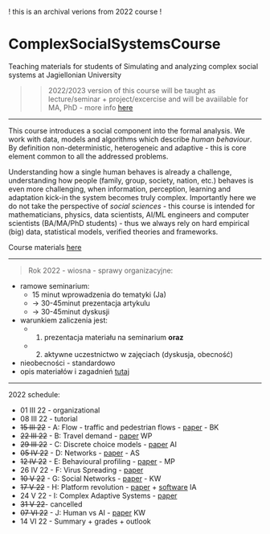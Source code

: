 ! this is an archival verions from 2022 course !

# ComplexSocialSystemsCourse
Teaching materials for students of Simulating and analyzing complex social systems at Jagiellonian University

>> 2022/2023 version of this course  will be taught as lecture/seminar + project/excercise and  will be avaiilable for MA, PhD - more info [here](https://sylabus.uj.edu.pl/en/document/c55aca9b-256f-485f-bc93-105b828fd4e8.pdf)

---

This course introduces a social component into the formal analysis. We work with data, models and algorithms which describe _human behaviour_. By definition non-deterministic, heterogeneic and adaptive - this is core element common to all the addressed problems. 

Understanding how a single human behaves is already a challenge, understanding how people (family, group, society, nation, etc.) behaves is even more challenging, when information, perception, learning and adaptation kick-in the system becomes truly complex. Importantly here we do not take the perspective of _social sciences_ - this course is intended for mathematicians, physics, data scientists, AI/ML engineers and computer scientists (BA/MA/PhD students) - thus we always rely on hard empirical (big) data, statistical models, verified theories and frameworks.

Course materials [here](https://github.com/RafalKucharskiPK/ComplexSocialSystemsCourse/blob/main/Course.ipynb)

---

> Rok 2022 - wiosna - sprawy organizacyjne:

* ramowe seminarium: 
    * 15 minut wprowadzenia do tematyki (Ja) 
    * -> 30-45minut prezentacja artykulu 
    * -> 30-45minut dyskusji
* warunkiem zaliczenia jest: 
  * 1) prezentacja materiału na seminarium __oraz__ 
  * 2) aktywne uczestnictwo w zajęciach (dyskusja, obecność)
* nieobecności - standardowo
* opis materiałów i zagadnień [tutaj](https://github.com/RafalKucharskiPK/ComplexSocialSystemsCourse/blob/main/Course.ipynb)

----

2022 schedule:

* 01 III 22 - organizational
* 08 III 22 - tutorial
* ~~15 III 22~~ - A: Flow - traffic and pedestrian flows - [paper](https://github.com/RafalKucharskiPK/ComplexSocialSystemsCourse/blob/main/papers/helbing_pedestrians.pdf) - BK
* ~~22 III 22~~ - B: Travel demand - [paper](https://github.com/RafalKucharskiPK/ComplexSocialSystemsCourse/blob/main/papers/gonzales_mobility.pdf) WP
* ~~29 III 22~~ - C: Discrete choice models - [paper](https://github.com/RafalKucharskiPK/ComplexSocialSystemsCourse/blob/main/papers/train_logit.pdf) AI
* ~~05 IV 22~~ - D: Networks - [paper](http://networksciencebook.com/chapter/2) - AS
* ~~12 IV 22~~ - E: Behavioural profiling - [paper](/papers/kosinski.pdf) - MP
* 26 IV 22 - F: Virus Spreading - [paper](http://networksciencebook.com/chapter/10)
* ~~10 V 22~~ - G: Social Networks - [paper](/papers/fake.pdf) - KW
* ~~17 V 22~~ - H: Platform revolution - [paper](https://arxiv.org/abs/2011.12827) + [software](https://github.com/RafalKucharskiPK/MaaSSim/) IA
* 24 V 22 - I: Complex Adaptive Systems - [paper](/papers/animal_collective_behaviour.pdf)
* ~~31 V 22~~- cancelled
* ~~07 VI 22~~ - J: Human vs AI - [paper](/papers/starcraft.pdf) KW
* 14 VI 22 - Summary + grades + outlook
